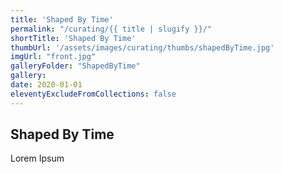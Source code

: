 ```yaml
---
title: 'Shaped By Time'
permalink: "/curating/{{ title | slugify }}/"
shortTitle: 'Shaped By Time'
thumbUrl: '/assets/images/curating/thumbs/shapedByTime.jpg'
imgUrl: "front.jpg"
galleryFolder: "ShapedByTime"
gallery:
date: 2020-01-01
eleventyExcludeFromCollections: false
---
```



<h2>Shaped By Time</h2>
<p>Lorem Ipsum</p>